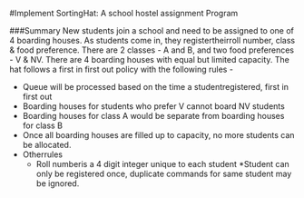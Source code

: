 #Implement SortingHat: A school hostel assignment Program

###Summary
New students join a school and need to be assigned to one of 4 boarding houses. As students come in,
they registertheirroll number, class & food preference. There are 2 classes - A and B, and two food
preferences - V & NV. There are 4 boarding houses with equal but limited capacity. The hat follows a
first in first out policy with the following rules -
* Queue will be processed based on the time a studentregistered, first in first out
* Boarding houses for students who prefer V cannot board NV students
* Boarding houses for class A would be separate from boarding houses for class B
* Once all boarding houses are filled up to capacity, no more students can be allocated.
* Otherrules
  * Roll numberis a 4 digit integer unique to each student
  *Student can only be registered once, duplicate commands for same student may be ignored.
